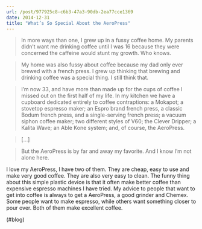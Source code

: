 ```yaml
---
url: /post/977925c8-c6b3-47a3-90db-2ea77cce1369
date: 2014-12-31
title: "What’s So Special About the AeroPress"
---
```


> In more ways than one, I grew up in a fussy coffee home. My parents didn’t want me drinking coffee until I was 16 because they were concerned the caffeine would stunt my growth. Who knows.

    

> My home was also fussy about coffee because my dad only ever brewed with a french press. I grew up thinking that brewing and drinking coffee was a special thing. I still think that.

    

> I’m now 33, and have more than made up for the cups of coffee I missed out on the first half of my life. In my kitchen we have a cupboard dedicated entirely to coffee contraptions: a Mokapot; a stovetop espresso maker; an Espro brand french press, a classic Bodum french press, and a single-serving french press; a vacuum siphon coffee maker; two different styles of V60; the Clever Dripper; a Kalita Wave; an Able Kone system; and, of course, the AeroPress.

    

> [&#8230;]

    

> But the AeroPress is by far and away my favorite. And I know I’m not alone here. 



I love my AeroPress, I have two of them. They are cheap, easy to use and make very good coffee. They are also very easy to clean. The funny thing about this simple plastic device is that it often make better coffee than expensive espresso machines I have tried. My advice to people that want to get into coffee is always to get a AeroPress, a good grinder and Chemex. Some people want to make espresso, while others want something closer to pour over. Both of them make excellent coffee.



(#blog)